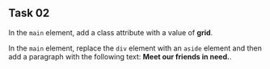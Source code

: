 ## Task 02
In the `main` element, add a class attribute with a value of **grid**.

In the `main` element, replace the `div` element with an `aside` element and then add a paragraph with the following text:  **Meet our friends in need.**.



